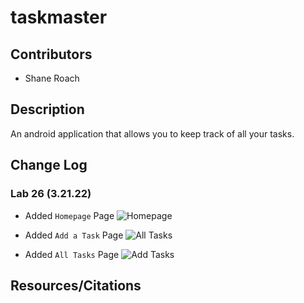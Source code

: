 # taskmaster


## Contributors

- Shane Roach

## Description

An android application that allows you to keep track of all your tasks.



## Change Log



### Lab 26 (3.21.22)

- Added `Homepage` Page
![Homepage](/app/images/homepage_lab26.png)

- Added `Add a Task` Page
![All Tasks](/app/images/allTasks_lab26.png)

- Added `All Tasks` Page
![Add Tasks](/app/images/addTask_lab26.png)



## Resources/Citations